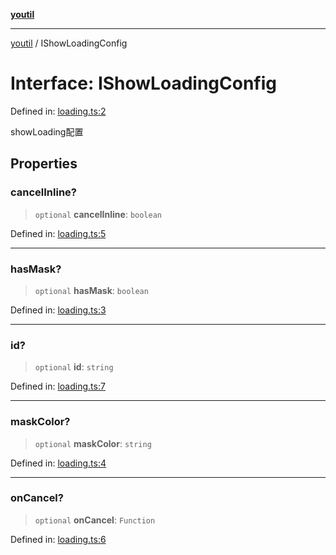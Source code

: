 [**youtil**](../README.md)

***

[youtil](../globals.md) / IShowLoadingConfig

# Interface: IShowLoadingConfig

Defined in: [loading.ts:2](https://github.com/sxei/youtil/blob/e9d9c25d07efbfa634f42eb667207471f12fbd7c/src/loading.ts#L2)

showLoading配置

## Properties

### cancelInline?

> `optional` **cancelInline**: `boolean`

Defined in: [loading.ts:5](https://github.com/sxei/youtil/blob/e9d9c25d07efbfa634f42eb667207471f12fbd7c/src/loading.ts#L5)

***

### hasMask?

> `optional` **hasMask**: `boolean`

Defined in: [loading.ts:3](https://github.com/sxei/youtil/blob/e9d9c25d07efbfa634f42eb667207471f12fbd7c/src/loading.ts#L3)

***

### id?

> `optional` **id**: `string`

Defined in: [loading.ts:7](https://github.com/sxei/youtil/blob/e9d9c25d07efbfa634f42eb667207471f12fbd7c/src/loading.ts#L7)

***

### maskColor?

> `optional` **maskColor**: `string`

Defined in: [loading.ts:4](https://github.com/sxei/youtil/blob/e9d9c25d07efbfa634f42eb667207471f12fbd7c/src/loading.ts#L4)

***

### onCancel?

> `optional` **onCancel**: `Function`

Defined in: [loading.ts:6](https://github.com/sxei/youtil/blob/e9d9c25d07efbfa634f42eb667207471f12fbd7c/src/loading.ts#L6)
